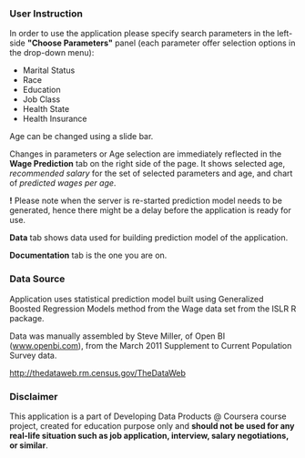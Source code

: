 ### User Instruction

In order to use the application please specify search parameters in the
left-side **"Choose Parameters"** panel (each parameter offer selection options
in the drop-down menu):

- Marital Status
- Race
- Education
- Job Class
- Health State
- Health Insurance

Age can be changed using a slide bar.

Changes in parameters or Age selection are immediately reflected in the
**Wage Prediction** tab on the right side of the page. It shows selected age,
*recommended salary* for the set of selected parameters and age, and chart of
*predicted wages per age*.

**!** Please note when the server is re-started prediction model needs to be generated,
hence there might be a delay before the application is ready for use.

**Data** tab shows data used for building prediction model of the application.

**Documentation** tab is the one you are on.

### Data Source

Application uses statistical prediction model built using
Generalized Boosted Regression Models method from the Wage data set from the ISLR R package.

Data was manually assembled by Steve Miller, of Open BI (www.openbi.com),
from the March 2011 Supplement to Current Population Survey data.

http://thedataweb.rm.census.gov/TheDataWeb

### Disclaimer

This application is a part of Developing Data Products @ Coursera course project,
created for education purpose only and **should not be used for any real-life situation
such as job application, interview, salary negotiations, or similar**.